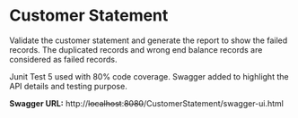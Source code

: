 # Customer Statement
Validate the customer statement and generate the report to show the failed records.
The duplicated records and wrong end balance records are considered as failed records.

Junit Test 5 used with 80% code coverage. 
Swagger added to highlight the API details and testing purpose.



**Swagger URL:** http://~~localhost~~:~~8080~~/CustomerStatement/swagger-ui.html
